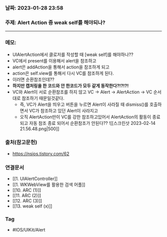 ### 날짜: 2023-01-28 23:58

### 주제: Alert Action 중 weak self를  해야되나? 
---
### 메모: 
- UIAlertAction에서 클로저를 작성할 때 [weak self]를 해야하나??
- VC에서 present를 이용해서 alert을 참조하고 
- alert은 addAction을 통해서 action을 참조하게 되고 
- action은 self.view를 통해서 다시 VC를 참조하게 된다. 
- 이러면 순환참조인데?? 
- **하지만 캡처링을 한 코드와 안 한코드가 모두 같게 동작한다?!?!?!**
- VC와 Alert이 서로 순환참조를 하지 않고 VC -> Alert -> AlertAction -> VC 순서대로 참조하기 때문일것같다. 
	- 즉, VC가 Alert을 띄우고 버튼을 누르면 Alert이 사라질 때 dismiss()를 호출하면서 VC가 참조하고 있던 Alert이 사라지고 
	- 오직 AlertAction만이 VC를 강한 참조하고있어서 AlertAction의 활동이 종료되고 자동 참조 종료 되어서 순환참조가 안된다?? 
![[스크린샷 2023-02-14 21.56.48.png|500]]

### 출처(참고문헌) 
- https://nsios.tistory.com/62

### 연결문서 
- [[1. UIAlertController]]
- [[1. WKWebView를 활용한 검색 어플]]
- [[10. ARC  (1)]]
- [[11. ARC (2)]]
- [[12. ARC (3)]]
- [[13. weak self (x)]]

### Tag
- #IOS/UIKit/Alert
